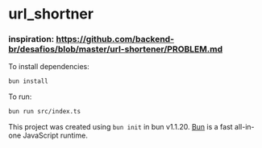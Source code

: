 # url_shortner

### inspiration: https://github.com/backend-br/desafios/blob/master/url-shortener/PROBLEM.md

To install dependencies:

```bash
bun install
```

To run:

```bash
bun run src/index.ts
```

This project was created using `bun init` in bun v1.1.20. [Bun](https://bun.sh) is a fast all-in-one JavaScript runtime.
